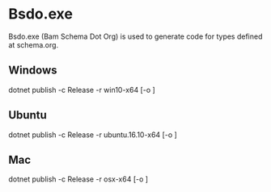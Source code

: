 ﻿# Bsdo.exe

Bsdo.exe (Bam Schema Dot Org) is used to generate code for types defined at schema.org.

## Windows
dotnet publish -c Release -r win10-x64 [-o <outputpath>]

## Ubuntu
dotnet publish -c Release -r ubuntu.16.10-x64 [-o <outputpath>]

## Mac
dotnet publish -c Release -r osx-x64 [-o <outputpath>]